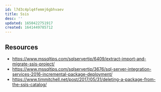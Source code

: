 ```yaml
---
id: l7d3c4plq4femmj6gbhvaev
title: Ssis
desc: ''
updated: 1650422751917
created: 1641449785712
---
```


## Resources

- <https://www.mssqltips.com/sqlservertip/6409/extract-import-and-migrate-ssis-project/>
- <https://www.mssqltips.com/sqlservertip/3676/sql-server-integration-services-2016-incremental-package-deployment/>
- <https://www.timmitchell.net/post/2017/05/31/deleting-a-package-from-the-ssis-catalog/>
